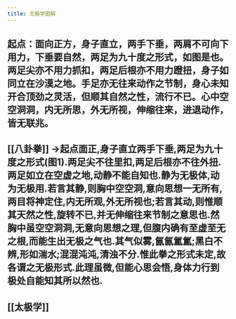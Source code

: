 ```yaml
---
title: 无极学图解
---
```


## 起点：面向正方，身子直立，两手下垂，两肩不可向下用力，下垂要自然，两足为九十度之形式，如图是也。两足尖亦不用力抓扣，两足后根亦不用力蹬扭，身子如同立在沙漠之地。手足亦无往来动作之节制，身心未知开合顶劲之灵活，但顺其自然之性，流行不已。心中空空洞洞，内无所思，外无所视，伸缩往来，进退动作，皆无联兆。

## [[八卦拳]] ->起点面正,身子直立两手下垂,两足为九十度之形式(图1).两足尖不往里扣,两足后根亦不往外扭.两足如立在空虚之地,动静不能自知也.静为无极体,动为无极用.若言其静,则胸中空空洞,意向思想一无所有,两目将神定住,内无所观,外无所视也;若言其动,则惟顺其天然之性,旋转不已,并无伸缩往来节制之意思也.然胸中虽空空洞洞,无意向思想之理,但腹内确有至虚至无之根,而能生出无极之气也.其气似雾,氤氤氲氲;黑白不辨,形如湍水;混混沌沌,清浊不分.惟此拳之形式未定,故各谓之无极形式.此理虽微,但能心思会悟,身体力行到极处自能知其所以然也.
## [[太极学]]
##
